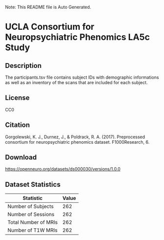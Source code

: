 Note: This README file is Auto Generated.

# UCLA Consortium for Neuropsychiatric Phenomics LA5c Study

## Description

The participants.tsv file contains subject IDs with demographic informations as well as an inventory of the scans that are included for each subject.


## License

CC0

## Citation

Gorgolewski, K. J., Durnez, J., & Poldrack, R. A. (2017). Preprocessed consortium for neuropsychiatric phenomics dataset. F1000Research, 6.

## Download

https://openneuro.org/datasets/ds000030/versions/1.0.0

## Dataset Statistics

| Statistic | Value |
| --- | --- |
| Number of Subjects | 262 |
| Number of Sessions | 262 |
| Total Number of MRIs | 262 |
| Number of T1W MRIs | 262 |

